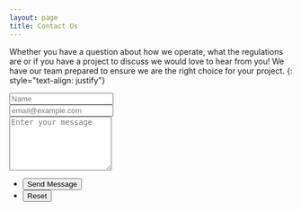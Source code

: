 ```yaml
---
layout: page
title: Contact Us
---
```

Whether you have a question about how we operate, what the regulations are or if you have a project to discuss we would love to hear from you! We have our team prepared to ensure we are the right choice for your project.
{: style="text-align: justify"}

<!-- Section -->
<section>
    <form method="post" action="https://www.enformed.io/zyu6cbwr">
        <div class="row uniform">
            <div class="6u 12u$(xsmall)">
                <input type="text" name="name" id="name" value="" placeholder="Name" />
            </div>
            <div class="6u$ 12u$(xsmall)">
                <input type="email" name="email" id="email" value="" placeholder="email@example.com" />
            </div>
            <div class="12u$">
                <textarea name="message" id="message" placeholder="Enter your message" rows="6"></textarea>
            </div>
            <div>
                <input type="hidden" name="*honeypot" />       
                <input type="hidden" name="*redirect" value="https://puremechatronics.com" />
            </div>
            <div class="12u$">
                <ul class="actions">
                    <li><input type="submit" value="Send Message" class="special" /></li>
                    <li><input type="reset" value="Reset" /></li>
                </ul>
            </div>
        </div>
    </form>
</section>

